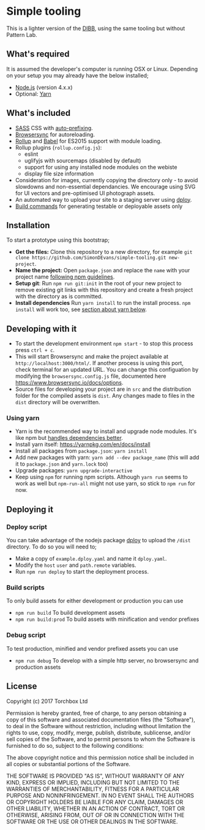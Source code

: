 
# Simple tooling

This is a lighter version of the [DIBB](https://github.com/torchbox/design-in-browser-bootstrap), using the same tooling but without Pattern Lab.

## What's required

It is assumed the developer's computer is running OSX or Linux. Depending on your setup you may already have the below installed;

* [Node.js](http://nodejs.org) (version 4.x.x)
* Optional: [Yarn](https://yarnpkg.com/en/docs/install)

## What's included

* [SASS](http://sass-lang.com/) CSS with [auto-prefixing](https://github.com/postcss/autoprefixer).
* [Browsersync](https://www.browsersync.io) for autoreloading.
* [Rollup](https://rollupjs.org) and [Babel](https://babeljs.io) for ES2015 support with module loading.
* Rollup plugins (`rollup.config.js`):
  * eslint
  * uglifyjs with sourcemaps (disabled by default)
  * support for using any installed node modules on the webiste
  * display file size information
* Consideration for images, currently copying the directory only - to avoid slowdowns and non-essential dependancies. We encourage using SVG for UI vectors and pre-optimised UI photograph assets.
* An automated way to upload your site to a staging server using [dploy](https://github.com/LeanMeanFightingMachine/dploy).
* [Build commands](#build-scripts) for generating testable or deployable assets only

## Installation

To start a prototype using this bootstrap;

* **Get the files:** Clone this repository to a new directory, for example 
`git clone https://github.com/SimonDEvans/simple-tooling.git new-project`.
* **Name the project:** Open `package.json` and replace the `name` with your project name [following npm guidelines](http://browsenpm.org/package.json#name).
* **Setup git**: Run `npm run git:init` in the root of your new project to remove existing git links with this repository and create a fresh project with the directory as is committed.
* **Install dependencies** Run `yarn install` to run the install process. `npm install` will work too, see [section about yarn below](#using-yarn).


## Developing with it

* To start the development environment `npm start` - to stop this process press `ctrl + c`.
* This will start Browsersync and make the project available at `http://localhost:3000/html/`. If another process is using this port, check terminal for an updated URL. You can change this configuation by modifying the `browsersync.config.js` file, documented here https://www.browsersync.io/docs/options.
* Source files for developing your project are in `src` and the distribution folder for the compiled assets is `dist`. Any changes made to files in the `dist` directory will be overwritten.

### Using yarn

* Yarn is the recommended way to install and upgrade node modules. It's like npm but [handles dependencies better](http://stackoverflow.com/questions/40057469/what-is-the-difference-between-yarn-lock-and-npm-shrinkwrap#answer-40057535).
* Install yarn itself: https://yarnpkg.com/en/docs/install
* Install all packages from `package.json`: `yarn install`
* Add new packages with yarn: `yarn add --dev package_name` (this will add it to `package.json` and `yarn.lock` too)
* Upgrade packages: `yarn upgrade-interactive`
* Keep using `npm` for running npm scripts. Although `yarn run` seems to work as well but `npm-run-all` might not use yarn, so stick to `npm run` for now.


## Deploying it

### Deploy script

You can take advantage of the nodejs package [dploy](https://github.com/LeanMeanFightingMachine/dploy) to upload the `/dist` directory. To do so you will need to;

 * Make a copy of `example.dploy.yaml` and name it `dploy.yaml`.
 * Modify the `host` `user` and `path.remote` variables.
 * Run `npm run deploy` to start the deployment process.

### Build scripts

To only build assets for either development or production you can use

 * `npm run build` To build development assets
 * `npm run build:prod` To build assets with minification and vendor prefixes

### Debug script

To test production, minified and vendor prefixed assets you can use

 * `npm run debug` To develop with a simple http server, no browsersync and production assets

## License

Copyright (c) 2017 Torchbox Ltd

Permission is hereby granted, free of charge, to any person obtaining a copy
of this software and associated documentation files (the "Software"), to deal
in the Software without restriction, including without limitation the rights
to use, copy, modify, merge, publish, distribute, sublicense, and/or sell
copies of the Software, and to permit persons to whom the Software is
furnished to do so, subject to the following conditions:

The above copyright notice and this permission notice shall be included in all
copies or substantial portions of the Software.

THE SOFTWARE IS PROVIDED "AS IS", WITHOUT WARRANTY OF ANY KIND, EXPRESS OR
IMPLIED, INCLUDING BUT NOT LIMITED TO THE WARRANTIES OF MERCHANTABILITY,
FITNESS FOR A PARTICULAR PURPOSE AND NONINFRINGEMENT. IN NO EVENT SHALL THE
AUTHORS OR COPYRIGHT HOLDERS BE LIABLE FOR ANY CLAIM, DAMAGES OR OTHER
LIABILITY, WHETHER IN AN ACTION OF CONTRACT, TORT OR OTHERWISE, ARISING FROM,
OUT OF OR IN CONNECTION WITH THE SOFTWARE OR THE USE OR OTHER DEALINGS IN THE
SOFTWARE.
